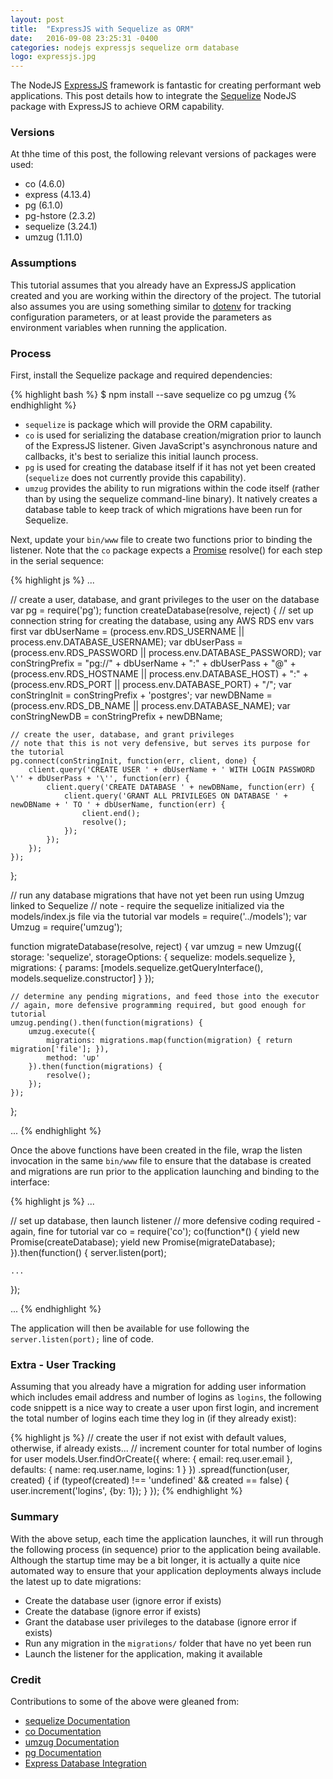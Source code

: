 ```yaml
---
layout: post
title:  "ExpressJS with Sequelize as ORM"
date:   2016-09-08 23:25:31 -0400
categories: nodejs expressjs sequelize orm database
logo: expressjs.jpg
---
```

The NodeJS [ExpressJS](http://expressjs.com/) framework is fantastic for creating performant
web applications. This post details how to integrate the
[Sequelize](http://docs.sequelizejs.com/en/latest/) NodeJS package with ExpressJS to achieve
ORM capability.

### Versions

At thhe time of this post, the following relevant versions of packages were used:

* co (4.6.0)
* express (4.13.4)
* pg (6.1.0)
* pg-hstore (2.3.2)
* sequelize (3.24.1)
* umzug (1.11.0)

### Assumptions

This tutorial assumes that you already have an ExpressJS application created and you are working
within the directory of the project. The tutorial also assumes you are using something similar
to [dotenv](https://www.npmjs.com/package/dotenv) for tracking configuration parameters, or at least
provide the parameters as environment variables when running the application.

### Process

First, install the Sequelize package and required dependencies:

{% highlight bash %}
$ npm install --save sequelize co pg umzug
{% endhighlight %}

* `sequelize` is package which will provide the ORM capability.
* `co` is used for serializing the database creation/migration prior to launch of the ExpressJS listener.
Given JavaScript's asynchronous nature and callbacks, it's best to serialize this initial launch process.
* `pg` is used for creating the database itself if it has not yet been created (`sequelize` does not
currently provide this capability).
* `umzug` provides the ability to run migrations within the code itself (rather than by using the
sequelize command-line binary). It natively creates a database table to keep track of which migrations
have been run for Sequelize.

Next, update your `bin/www` file to create two functions prior to binding the listener. Note that the `co`
package expects a [Promise](https://www.promisejs.org/) resolve() for each step in the serial sequence:

{% highlight js %}
...

// create a user, database, and grant privileges to the user on the database
var pg = require('pg');
function createDatabase(resolve, reject) {
    // set up connection string for creating the database, using any AWS RDS env vars first
    var dbUserName = (process.env.RDS_USERNAME || process.env.DATABASE_USERNAME);
    var dbUserPass = (process.env.RDS_PASSWORD || process.env.DATABASE_PASSWORD);
    var conStringPrefix = "pg://" +
                          dbUserName +
                          ":" +
                          dbUserPass +
                          "@" +
                          (process.env.RDS_HOSTNAME || process.env.DATABASE_HOST) +
                          ":" +
                          (process.env.RDS_PORT || process.env.DATABASE_PORT) +
                          "/";
    var conStringInit = conStringPrefix + 'postgres';
    var newDBName = (process.env.RDS_DB_NAME || process.env.DATABASE_NAME);
    var conStringNewDB = conStringPrefix + newDBName;

    // create the user, database, and grant privileges
    // note that this is not very defensive, but serves its purpose for the tutorial
    pg.connect(conStringInit, function(err, client, done) {
        client.query('CREATE USER ' + dbUserName + ' WITH LOGIN PASSWORD \'' + dbUserPass + '\'', function(err) {
            client.query('CREATE DATABASE ' + newDBName, function(err) {
                client.query('GRANT ALL PRIVILEGES ON DATABASE ' + newDBName + ' TO ' + dbUserName, function(err) {
                    client.end();
                    resolve();
                });
            });
        });
    });
};

// run any database migrations that have not yet been run using Umzug linked to Sequelize
// note - require the sequelize initialized via the models/index.js file via the tutorial
var models = require('../models');
var Umzug = require('umzug');

function migrateDatabase(resolve, reject) {
    var umzug = new Umzug({
        storage: 'sequelize',
        storageOptions: {
            sequelize: models.sequelize
        },
        migrations: {
            params: [models.sequelize.getQueryInterface(), models.sequelize.constructor]
        }
    });

    // determine any pending migrations, and feed those into the executor
    // again, more defensive programming required, but good enough for tutorial
    umzug.pending().then(function(migrations) {
        umzug.execute({
            migrations: migrations.map(function(migration) { return migration['file']; }),
            method: 'up'
        }).then(function(migrations) {
            resolve();
        });
    });
};

...
{% endhighlight %}

Once the above functions have been created in the file, wrap the listen invocation in the same
`bin/www` file to ensure that the database is created and migrations are run prior to the application
launching and binding to the interface:

{% highlight js %}
...

// set up database, then launch listener
// more defensive coding required - again, fine for tutorial
var co = require('co');
co(function*() {
    yield new Promise(createDatabase);
    yield new Promise(migrateDatabase);
}).then(function() {
    server.listen(port);

    ...
});

...
{% endhighlight %}

The application will then be available for use following the `server.listen(port);` line of code.

### Extra - User Tracking

Assuming that you already have a migration for adding user information which includes email address
and number of logins as `logins`, the following code snippett is a nice way to create a user upon
first login, and increment the total number of logins each time they log in (if they already exist):

{% highlight js %}
// create the user if not exist with default values, otherwise, if already exists...
// increment counter for total number of logins for user
models.User.findOrCreate({
    where: { email: req.user.email },
        defaults: {
            name: req.user.name,
            logins: 1
        }
    })
    .spread(function(user, created) {
        if (typeof(created) !== 'undefined' && created == false) {
            user.increment('logins', {by: 1});
        }
    });
{% endhighlight %}

### Summary

With the above setup, each time the application launches, it will run through the following process
(in sequence) prior to the application being available. Although the startup time may be a bit longer,
it is actually a quite nice automated way to ensure that your application deployments always include
the latest up to date migrations:

* Create the database user (ignore error if exists)
* Create the database (ignore error if exists)
* Grant the database user privileges to the database (ignore error if exists)
* Run any migration in the `migrations/` folder that have no yet been run
* Launch the listener for the application, making it available

### Credit

Contributions to some of the above were gleaned from:

* [sequelize Documentation](http://docs.sequelizejs.com/en/v3/)
* [co Documentation](https://github.com/tj/co)
* [umzug Documentation](https://github.com/sequelize/umzug)
* [pg Documentation](https://www.npmjs.com/package/pg)
* [Express Database Integration](https://expressjs.com/en/guide/database-integration.html)
